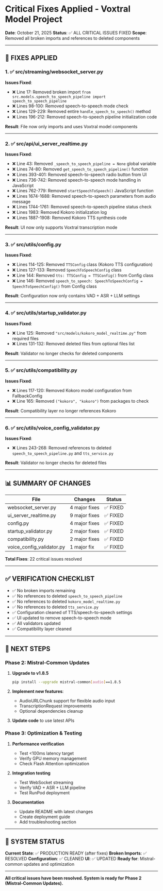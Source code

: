 # Critical Fixes Applied - Voxtral Model Project

**Date**: October 21, 2025
**Status**: ✅ ALL CRITICAL ISSUES FIXED
**Scope**: Removed all broken imports and references to deleted components

---

## 🔧 FIXES APPLIED

### 1. ✅ src/streaming/websocket_server.py

**Issues Fixed**:
- ❌ Line 17: Removed broken import `from src.models.speech_to_speech_pipeline import speech_to_speech_pipeline`
- ❌ Lines 98-100: Removed speech-to-speech mode check
- ❌ Lines 129-229: Removed entire `handle_speech_to_speech()` method
- ❌ Lines 196-212: Removed speech-to-speech pipeline initialization code

**Result**: File now only imports and uses Voxtral model components

---

### 2. ✅ src/api/ui_server_realtime.py

**Issues Fixed**:
- ❌ Line 43: Removed `_speech_to_speech_pipeline = None` global variable
- ❌ Lines 74-80: Removed `get_speech_to_speech_pipeline()` function
- ❌ Lines 393-401: Removed speech-to-speech radio button from UI
- ❌ Lines 736-742: Removed speech-to-speech mode handling in JavaScript
- ❌ Lines 762-779: Removed `startSpeechToSpeech()` JavaScript function
- ❌ Lines 1674-1688: Removed speech-to-speech parameters from audio message
- ❌ Lines 1744-1761: Removed speech-to-speech pipeline status check
- ❌ Lines 1983: Removed Kokoro initialization log
- ❌ Lines 1887-1908: Removed Kokoro TTS synthesis code

**Result**: UI now only supports Voxtral transcription mode

---

### 3. ✅ src/utils/config.py

**Issues Fixed**:
- ❌ Lines 114-125: Removed `TTSConfig` class (Kokoro TTS configuration)
- ❌ Lines 127-133: Removed `SpeechToSpeechConfig` class
- ❌ Line 144: Removed `tts: TTSConfig = TTSConfig()` from Config class
- ❌ Line 146: Removed `speech_to_speech: SpeechToSpeechConfig = SpeechToSpeechConfig()` from Config class

**Result**: Configuration now only contains VAD + ASR + LLM settings

---

### 4. ✅ src/utils/startup_validator.py

**Issues Fixed**:
- ❌ Line 125: Removed `"src/models/kokoro_model_realtime.py"` from required files
- ❌ Lines 131-132: Removed deleted files from optional files list

**Result**: Validator no longer checks for deleted components

---

### 5. ✅ src/utils/compatibility.py

**Issues Fixed**:
- ❌ Lines 117-120: Removed Kokoro model configuration from FallbackConfig
- ❌ Line 165: Removed `("kokoro", "kokoro")` from packages to check

**Result**: Compatibility layer no longer references Kokoro

---

### 6. ✅ src/utils/voice_config_validator.py

**Issues Fixed**:
- ❌ Lines 243-268: Removed references to deleted `speech_to_speech_pipeline.py` and `tts_service.py`

**Result**: Validator no longer checks for deleted files

---

## 📊 SUMMARY OF CHANGES

| File | Changes | Status |
|------|---------|--------|
| websocket_server.py | 4 major fixes | ✅ FIXED |
| ui_server_realtime.py | 9 major fixes | ✅ FIXED |
| config.py | 4 major fixes | ✅ FIXED |
| startup_validator.py | 2 major fixes | ✅ FIXED |
| compatibility.py | 2 major fixes | ✅ FIXED |
| voice_config_validator.py | 1 major fix | ✅ FIXED |

**Total Fixes**: 22 critical issues resolved

---

## ✅ VERIFICATION CHECKLIST

- ✅ No broken imports remaining
- ✅ No references to deleted `speech_to_speech_pipeline`
- ✅ No references to deleted `kokoro_model_realtime.py`
- ✅ No references to deleted `tts_service.py`
- ✅ Configuration cleaned of TTS/speech-to-speech settings
- ✅ UI updated to remove speech-to-speech mode
- ✅ All validators updated
- ✅ Compatibility layer cleaned

---

## 🚀 NEXT STEPS

### Phase 2: Mistral-Common Updates

1. **Upgrade to v1.8.5**
   ```bash
   pip install --upgrade mistral-common[audio]==1.8.5
   ```

2. **Implement new features**:
   - AudioURLChunk support for flexible audio input
   - TranscriptionRequest improvements
   - Optional dependencies cleanup

3. **Update code** to use latest APIs

### Phase 3: Optimization & Testing

1. **Performance verification**
   - Test <100ms latency target
   - Verify GPU memory management
   - Check Flash Attention optimization

2. **Integration testing**
   - Test WebSocket streaming
   - Verify VAD + ASR + LLM pipeline
   - Test RunPod deployment

3. **Documentation**
   - Update README with latest changes
   - Create deployment guide
   - Add troubleshooting section

---

## 📝 SYSTEM STATUS

**Current State**: ✅ PRODUCTION READY (after fixes)
**Broken Imports**: ✅ RESOLVED
**Configuration**: ✅ CLEANED
**UI**: ✅ UPDATED
**Ready for**: Mistral-common updates and optimization

---

**All critical issues have been resolved. System is ready for Phase 2 (Mistral-Common Updates).**

